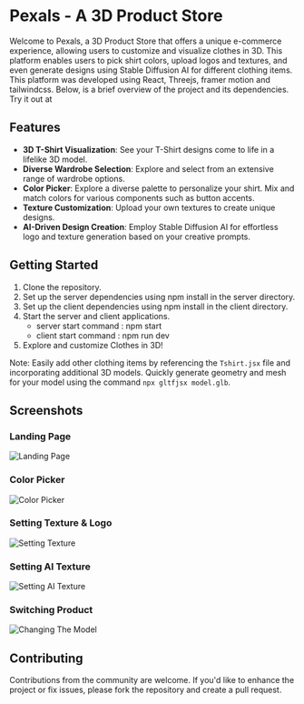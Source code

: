 # Pexals - A 3D Product Store

Welcome to Pexals, a 3D Product Store that offers a unique e-commerce experience, allowing users to customize and visualize clothes in 3D.
This platform enables users to pick shirt colors, upload logos and textures, and even generate designs using Stable Diffusion AI for different clothing items.
This platform was developed using React, Threejs, framer motion and tailwindcss.
Below, is a brief overview of the project and its dependencies.<br />
Try it out at

## Features

- **3D T-Shirt Visualization**: See your T-Shirt designs come to life in a lifelike 3D model.
- **Diverse Wardrobe Selection**: Explore and select from an extensive range of wardrobe options.
- **Color Picker**: Explore a diverse palette to personalize your shirt. Mix and match colors for various components such as button accents.
- **Texture Customization**: Upload your own textures to create unique designs.
- **AI-Driven Design Creation**: Employ Stable Diffusion AI for effortless logo and texture generation based on your creative prompts.

## Getting Started

1. Clone the repository.
2. Set up the server dependencies using npm install in the server directory.
3. Set up the client dependencies using npm install in the client directory.
4. Start the server and client applications.
   - server start command : npm start
   - client start command : npm run dev
5. Explore and customize Clothes in 3D!

Note: Easily add other clothing items by referencing the `Tshirt.jsx` file and incorporating additional 3D models.
Quickly generate geometry and mesh for your model using the command `npx gltfjsx model.glb`.

## Screenshots

### Landing Page

![Landing Page](/images/pex1.JPG)

### Color Picker

![Color Picker](/images/pex2.JPG)

### Setting Texture & Logo

![Setting Texture](/images/pex3.JPG)

### Setting AI Texture

![Setting AI Texture ](/images/pex4.JPG)

### Switching Product

![Changing The Model](/images/pex5.JPG)

## Contributing

Contributions from the community are welcome. If you'd like to enhance the project or fix issues, please fork the repository and create a pull request.

